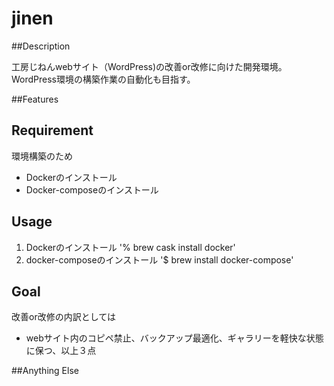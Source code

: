 # jinen

##Description

工房じねんwebサイト（WordPress)の改善or改修に向けた開発環境。
WordPress環境の構築作業の自動化も目指す。

##Features



## Requirement

環境構築のため
- Dockerのインストール
- Docker-composeのインストール

## Usage

1. Dockerのインストール
	'% brew cask install docker'
2. docker-composeのインストール
	'$ brew install docker-compose'


## Goal
改善or改修の内訳としては
- webサイト内のコピペ禁止、バックアップ最適化、ギャラリーを軽快な状態に保つ、以上３点

##Anything Else


